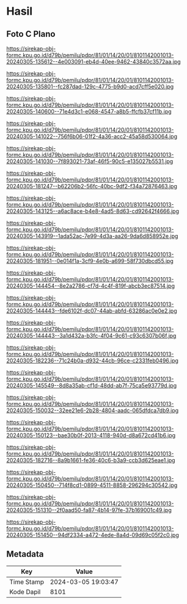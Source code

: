 # Hasil

## Foto C Plano

https://sirekap-obj-formc.kpu.go.id/d79b/pemilu/pdpr/81/01/14/20/01/8101142001013-20240305-135612--4e003091-eb4d-40ee-9462-43840c3572aa.jpg

https://sirekap-obj-formc.kpu.go.id/d79b/pemilu/pdpr/81/01/14/20/01/8101142001013-20240305-135801--fc287dad-129c-4775-b9d0-acd7cff5e020.jpg

https://sirekap-obj-formc.kpu.go.id/d79b/pemilu/pdpr/81/01/14/20/01/8101142001013-20240305-140600--71e4d3c1-e068-4547-a8b5-ffcfb37cf11b.jpg

https://sirekap-obj-formc.kpu.go.id/d79b/pemilu/pdpr/81/01/14/20/01/8101142001013-20240305-141022--756f6b06-01f2-4a36-acc2-45a58d530064.jpg

https://sirekap-obj-formc.kpu.go.id/d79b/pemilu/pdpr/81/01/14/20/01/8101142001013-20240305-141030--7f893021-73af-46f5-90c5-e135027b5531.jpg

https://sirekap-obj-formc.kpu.go.id/d79b/pemilu/pdpr/81/01/14/20/01/8101142001013-20240305-181247--b62206b2-56fc-40bc-9df2-f34a72876463.jpg

https://sirekap-obj-formc.kpu.go.id/d79b/pemilu/pdpr/81/01/14/20/01/8101142001013-20240305-143125--a6ac8ace-b4e8-4ad5-8d63-cd92642f4666.jpg

https://sirekap-obj-formc.kpu.go.id/d79b/pemilu/pdpr/81/01/14/20/01/8101142001013-20240305-143919--1ada52ac-7e99-4d3a-aa26-9da6d858952e.jpg

https://sirekap-obj-formc.kpu.go.id/d79b/pemilu/pdpr/81/01/14/20/01/8101142001013-20240305-181951--0e014f1a-3cf9-4e0b-a699-58f730dbcd55.jpg

https://sirekap-obj-formc.kpu.go.id/d79b/pemilu/pdpr/81/01/14/20/01/8101142001013-20240305-144454--8e2a2786-cf7d-4c4f-819f-abcb3ec87514.jpg

https://sirekap-obj-formc.kpu.go.id/d79b/pemilu/pdpr/81/01/14/20/01/8101142001013-20240305-144443--fde6102f-dc07-44ab-abfd-63286ac0e0e2.jpg

https://sirekap-obj-formc.kpu.go.id/d79b/pemilu/pdpr/81/01/14/20/01/8101142001013-20240305-144443--3a1d432a-b3fc-4f04-9c61-c93c6307b06f.jpg

https://sirekap-obj-formc.kpu.go.id/d79b/pemilu/pdpr/81/01/14/20/01/8101142001013-20240305-182236--71c24b0a-d932-44cb-96ce-c2331feb0496.jpg

https://sirekap-obj-formc.kpu.go.id/d79b/pemilu/pdpr/81/01/14/20/01/8101142001013-20240305-145549--8d8a35ab-cf1d-48dd-ab7f-75ca5e93779d.jpg

https://sirekap-obj-formc.kpu.go.id/d79b/pemilu/pdpr/81/01/14/20/01/8101142001013-20240305-150032--32ee21e6-2b28-4804-aadc-065dfdca7db9.jpg

https://sirekap-obj-formc.kpu.go.id/d79b/pemilu/pdpr/81/01/14/20/01/8101142001013-20240305-150123--bae30b0f-2013-4118-940d-d8a672cd41b6.jpg

https://sirekap-obj-formc.kpu.go.id/d79b/pemilu/pdpr/81/01/14/20/01/8101142001013-20240305-182716--8a9b1661-fe36-40c6-b3a9-ccb3d625eae1.jpg

https://sirekap-obj-formc.kpu.go.id/d79b/pemilu/pdpr/81/01/14/20/01/8101142001013-20240305-150450--714f8cd1-0899-4511-8858-296294c30542.jpg

https://sirekap-obj-formc.kpu.go.id/d79b/pemilu/pdpr/81/01/14/20/01/8101142001013-20240305-151310--2f0aad50-fa87-4b14-97fe-37b169001c49.jpg

https://sirekap-obj-formc.kpu.go.id/d79b/pemilu/pdpr/81/01/14/20/01/8101142001013-20240305-151450--94df2334-a472-4ede-8a4d-09d69c05f2c0.jpg


## Metadata

| Key        | Value               |
| ---------- | ------------------- |
| Time Stamp | 2024-03-05 19:03:47 |
| Kode Dapil | 8101                |



